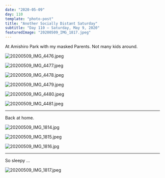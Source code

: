 ```yaml
---
date: "2020-05-09"
day: 110
template: "photo-post"
title: "Another Socially Distant Saturday"
subtitle: "Day 110 – Saturday, May 9, 2020"
featuredImage: "20200509_IMG_1817.jpeg"
---
```


At Amishiro Park with my masked Parents. Not many kids around.

![20200509_IMG_4476.jpeg](20200509_IMG_4476.jpeg)

![20200509_IMG_4477.jpeg](20200509_IMG_4477.jpeg)

![20200509_IMG_4478.jpeg](20200509_IMG_4478.jpeg)

![20200509_IMG_4479.jpeg](20200509_IMG_4479.jpeg)

![20200509_IMG_4480.jpeg](20200509_IMG_4480.jpeg)

![20200509_IMG_4481.jpeg](20200509_IMG_4481.jpeg)

<hr />

Back at home.

![20200509_IMG_1814.jpg](20200509_IMG_1814.jpg)

![20200509_IMG_1815.jpeg](20200509_IMG_1815.jpeg)

![20200509_IMG_1816.jpg](20200509_IMG_1816.jpg)

<hr />

So sleepy …

![20200509_IMG_1817.jpeg](20200509_IMG_1817.jpeg)

